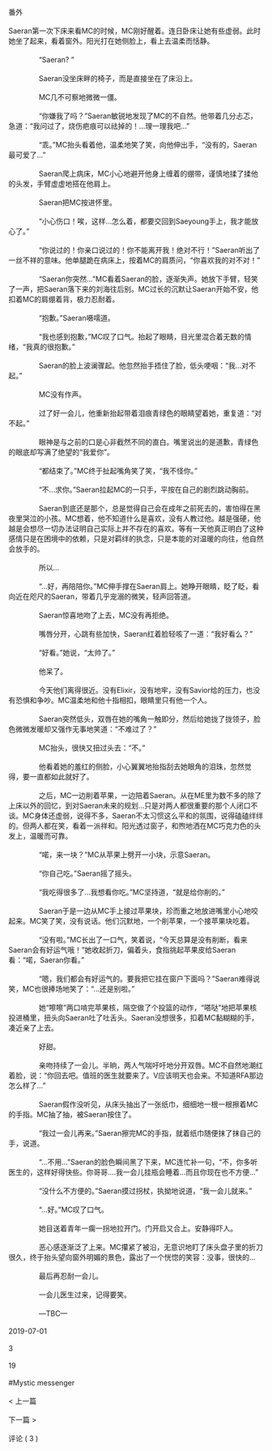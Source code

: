<br/><br/>番外<br/><br/>Saeran第一次下床来看MC的时候，MC刚好醒着。连日卧床让她有些虚弱。此时她坐了起来，看着窗外。阳光打在她侧脸上，看上去温柔而恬静。<br/><br/> 　　 　　“Saeran? ”<br/><br/> 　　 　　Saeran没坐床畔的椅子，而是直接坐在了床沿上。<br/><br/> 　　 　　MC几不可察地微微一僵。<br/><br/> 　　 　　“你嫌我了吗？”Saeran敏锐地发现了MC的不自然。他带着几分忐忑，急道：“我问过了，烧伤疤痕可以祛掉的！...理一理我吧...”<br/><br/> 　　 　　“乖。”MC抬头看着他，温柔地笑了笑，向他伸出手，“没有的，Saeran最可爱了...”<br/><br/> 　　 　　Saeran爬上病床，MC小心地避开他身上缠着的绷带，谨慎地揉了揉他的头发，手臂虚虚地搭在他肩上。<br/><br/> 　　 　　Saeran把MC按进怀里。<br/><br/> 　　 　　“小心伤口！唉，这样...怎么着，都要交回到Saeyoung手上，我才能放心了。”<br/><br/> 　　 　　“你说过的！你亲口说过的！你不能离开我！绝对不行！”Saeran听出了一丝不祥的意味。他单腿跪在病床上，按着MC的肩质问，“你喜欢我的对不对！”<br/><br/> 　　 　　“Saeran你突然...”MC看着Saeran的脸，逐渐失声。她放下手臂，轻笑了一声，把Saeran落下来的刘海往后别。MC过长的沉默让Saeran开始不安，他扣着MC的肩绷着背，极力忍耐着。<br/><br/> 　　 　　“抱歉。”Saeran嗫嚅道。<br/><br/> 　　 　　“我也感到抱歉，”MC叹了口气。抬起了眼睛，目光里混合着无数的情绪，“我真的很抱歉。”<br/><br/> 　　 　　Saeran的脸上波澜骤起。他忽然抬手捂住了脸，低头哽咽：“我...对不起。”<br/><br/> 　　 　　MC没有作声。<br/><br/> 　　 　　过了好一会儿，他重新抬起带着泪痕青绿色的眼睛望着她，重复道：“对不起。”<br/><br/> 　　 　　眼神是与之前的口是心非截然不同的直白。嘴里说出的是道歉，青绿色的眼底却写满了绝望的“我爱你”。<br/><br/> 　　 　　“都结束了。”MC终于扯起嘴角笑了笑，“我不怪你。”<br/><br/> 　　 　　“不...求你。”Saeran拉起MC的一只手，平按在自己的剧烈跳动胸前。<br/><br/> 　　 　　Saeran到底还是那个，总是觉得自己会在成年之前死去的，害怕得在黑夜里哭泣的小孩。MC想着，他不知道什么是喜欢，没有人教过他。越是强硬，他越是会想尽一切办法证明自己实际上并不存在的喜欢。等有一天他真正明白了这种感情只是在困境中的依赖，只是对羁绊的执念，只是本能的对温暖的向往，他自然会放手的。<br/><br/> 　　 　　所以...<br/><br/> 　　 　　“...好，再陪陪你。”MC伸手撑在Saeran肩上。她睁开眼睛，眨了眨，看向近在咫尺的Saeran，带着几乎宠溺的微笑，轻声回答道。<br/><br/> 　　 　　Saeran惊喜地吻了上去，MC没有再拒绝。<br/><br/> 　　 　　嘴唇分开，心跳有些加快，Saeran红着脸轻咳了一道：“我好看么？”<br/><br/> 　　 　　“好看。”她说，“太帅了。”<br/><br/> 　　 　　他呆了。<br/><br/> 　　 　　今天他们离得很近。没有Elixir，没有地牢，没有Savior给的压力，也没有恐惧和争吵。MC温柔地和他十指相扣，眼睛里只有他一个人。<br/><br/> 　　 　　Saeran突然低头，双唇在她的嘴角一触即分，然后给她拢了拢领子，脸色微微发暖却又强作无事地笑道：“不难过了？”<br/><br/> 　　 　　MC抬头，很快又扭过头去：“不。”<br/><br/> 　　 　　他看着她的羞红的侧脸，小心翼翼地抬指刮去她眼角的泪珠，忽然觉得，要一直都如此就好了。<br/><br/> 　　 　　之后，MC一边削着苹果，一边陪着Saeran。从在ME里为数不多的除了上床以外的回忆，到对Saeran未来的规划...只是对两人都很重要的那个人闭口不谈。MC身体还虚弱，说得不多，Saeran不太习惯这么平和的氛围，说得磕磕绊绊的。但两人都在笑，看着一派祥和。阳光透过窗子，和煦地洒在MC巧克力色的头发上，温暖而可靠。<br/><br/> 　　 　　“喏，来一块？”MC从苹果上劈开一小块，示意Saeran。<br/><br/> 　　 　　“你自己吃。”Saeran摇了摇头。<br/><br/> 　　 　　“我吃得很多了...我想看你吃。”MC坚持道，“就是给你削的。”<br/><br/> 　　 　　Saeran于是一边从MC手上接过苹果块，珍而重之地放进嘴里小心地咬起来。MC笑了笑，没有说话。他们沉默地，一个削苹果，一个接苹果块吃着。<br/><br/> 　　 　　“没有啦。”MC长出了一口气，笑着说，“今天总算是没有削断，看来Saeran会有好运气哦！”她收起折刀，偏着头，食指挑起苹果皮给Saeran看：“喏，Saeran你看。”<br/><br/> 　　 　　“嗯，我们都会有好运气的。要我把它挂在窗户下面吗？”Saeran难得说笑，MC也很捧场地笑了：“...还是别啦。”<br/><br/> 　　 　　她“嚓嚓”两口啃完苹果核，隔空做了个投篮的动作，“嗒哒”地把苹果核投进桶里，扭头向Saeran吐了吐舌头。Saeran没想很多，扣着MC黏糊糊的手，凑近亲了上去。<br/><br/> 　　 　　好甜。<br/><br/> 　　 　　亲吻持续了一会儿。半晌，两人气喘吁吁地分开双唇。MC不自然地潮红着脸，说：“你回去吧。值班的医生就要来了。V应该明天也会来。不知道RFA那边怎么样了...”<br/><br/> 　　 　　Saeran假作没听见，从床头抽出了一张纸巾，细细地一根一根擦着MC的手指。MC抽了抽，被Saeran按住了。<br/><br/> 　　 　　“我过一会儿再来。”Saeran擦完MC的手指，就着纸巾随便抹了抹自己的手，说道。<br/><br/> 　　 　　“...不用...”Saeran的脸色瞬间黑了下来，MC连忙补一句，“不，你多听医生的，这样好得快些。你哥哥....我一会儿挂瓶会睡着...而且你现在也不方便...”<br/><br/> 　　 　　“没什么不方便的。”Saeran摸过拐杖，执拗地说道，“我一会儿就来。”<br/><br/> 　　 　　“...好。”MC叹了口气。<br/><br/> 　　 　　她目送着青年一瘸一拐地拉开门。门开启又合上。安静得吓人。<br/><br/> 　　 　　恶心感逐渐泛了上来。MC攥紧了被沿，无意识地盯了床头盘子里的折刀很久，终于抬头望向窗外明媚的景色，露出了一个恍惚的笑容：没事，很快的...<br/><br/> 　　 　　最后再忍耐一会儿。<br/><br/> 　　 　　一会儿医生过来，记得要笑。<br/><br/> 　　 　　—TBC—<br/><br/>2019-07-01<br/><br/>3<br/><br/>19<br/><br/>#Mystic messenger<br/><br/>< 上一篇<br/><br/>下一篇 ><br/><br/>评论 ( 3 )<br/><br/>